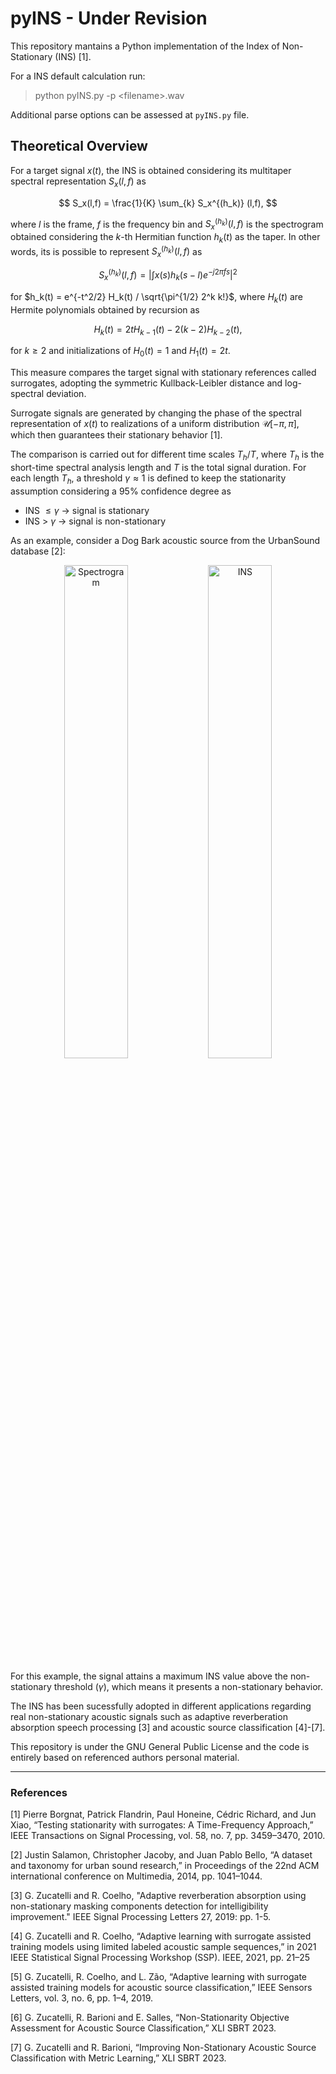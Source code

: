 # pyINS - Under Revision 

This repository mantains a Python implementation of the Index of Non-Stationary (INS) [1].

For a INS default calculation run:
> python pyINS.py -p \<filename\>.wav 

Additional parse options can be assessed at `pyINS.py` file.
 
<!-- Or parse a text list of paths for multiprocessing as:
> python exec_ins.py -l \<text_filepaths_list\>.txt 

Additional parse options can be assessed at `exec_ins.py` file. -->

## Theoretical Overview
For a target signal $x(t)$, the INS is obtained considering its multitaper spectral representation $S_x(l,f)$ as

$$
  S_x(l,f) = \frac{1}{K} \sum_{k} S_x^{(h_k)} (l,f),
$$


where $l$ is the frame, $f$ is the frequency bin and  $S_x^{(h_k)} (l,f)$ is the spectrogram obtained considering the $k$-th Hermitian function $h_k(t)$ as the taper. 
In other words, its is possible to represent $S_x^{(h_k)} (l,f)$ as

$$
  S_x^{(h_k)} (l,f) = \left| \int x(s) h_k(s-l) e^{-j 2\pi fs} \right|^2 
$$

for $h_k(t) = e^{-t^2/2} H_k(t) / \sqrt{\pi^{1/2} 2^k k!}$,
where $H_k(t)$ are Hermite polynomials obtained by recursion as

$$
H_k(t) = 2t H_{k-1}(t) - 2(k-2)H_{k-2}(t),
$$

for $k \ge 2$ and initializations of $H_0(t)=1$ and $H_1(t)=2t$. 

This measure compares the target signal with stationary references called surrogates, adopting the symmetric Kullback-Leibler distance and log-spectral deviation.

Surrogate signals are generated by changing the phase of the spectral representation of $x(t)$ to realizations of a uniform distribution $\mathcal{U}[-\pi,\pi]$, which then guarantees their stationary behavior [1].

The comparison is carried out for different time scales $T_h/T$, where $T_h$ is the short-time spectral analysis length and $T$ is the total signal duration.
For each length $T_h$, a threshold $\gamma \approx 1$ is defined to keep the stationarity assumption considering a $95\%$ confidence degree as

- INS $\leq \gamma$ → signal is stationary
- INS > $\gamma$ → signal is non-stationary


As an example, consider a Dog Bark acoustic source from the UrbanSound database [2]:
<div align="center">
  <picture>
    <img alt="Spectrogram" width="45%" align="center" src="imgs/dogs_spec_tight.png">
  </picture>
  <picture>
    <img alt="INS" width="45%" align="center" src="imgs/dogs_ins_tight.png">
  </picture>
</div>

For this example, the signal attains a maximum INS value above the non-stationary threshold ($\gamma$), which means it presents a non-stationary behavior.

The INS has been sucessfully adopted in different applications regarding real non-stationary acoustic signals such as adaptive reverberation absorption speech processing [3] and acoustic source classification [4]-[7].

This repository is under the GNU General Public License and the code is entirely based on referenced authors personal material.

---
### References
[1] Pierre Borgnat, Patrick Flandrin, Paul Honeine, Cédric Richard, and Jun Xiao, “Testing stationarity with surrogates: A Time-Frequency Approach,” IEEE Transactions on Signal Processing, vol. 58, no. 7, pp. 3459–3470, 2010.

[2] Justin Salamon, Christopher Jacoby, and Juan Pablo Bello, “A dataset and taxonomy for urban sound research,” in Proceedings of the 22nd ACM international conference on Multimedia, 2014, pp. 1041–1044.

[3] G. Zucatelli and R. Coelho, "Adaptive reverberation absorption using non-stationary masking components detection for intelligibility improvement." IEEE Signal Processing Letters 27, 2019: pp. 1-5.

[4] G. Zucatelli and R. Coelho, “Adaptive learning with surrogate assisted training models using limited labeled acoustic sample sequences,” in 2021 IEEE Statistical Signal Processing Workshop (SSP). IEEE, 2021, pp. 21–25

[5] G. Zucatelli, R. Coelho, and L. Zão, “Adaptive learning with surrogate assisted training models for acoustic source classification,” IEEE Sensors Letters, vol. 3, no. 6, pp. 1–4, 2019.

[6] G. Zucatelli, R. Barioni and E. Salles, “Non-Stationarity Objective Assessment for Acoustic Source Classification,” XLI SBRT 2023.

[7] G. Zucatelli and R. Barioni, “Improving Non-Stationary Acoustic Source Classification with Metric Learning,” XLI SBRT 2023.
